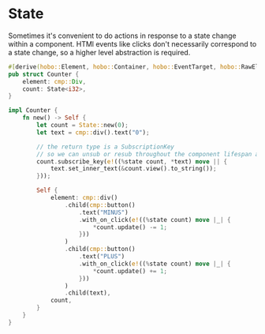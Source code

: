 # State

Sometimes it's convenient to do actions in response to a state change within a component. HTMl events like clicks don't necessarily correspond to a state change, so a higher level abstraction is required.

```rust
#[derive(hobo::Element, hobo::Container, hobo::EventTarget, hobo::RawElement)]
pub struct Counter {
	element: cmp::Div,
	count: State<i32>,
}

impl Counter {
	fn new() -> Self {
		let count = State::new(0);
		let text = cmp::div().text("0");

		// the return type is a SubscriptionKey
		// so we can unsub or resub throughout the component lifespan as we need
		count.subscribe_key(e!((%state count, *text) move || {
			text.set_inner_text(&count.view().to_string());
		}));

		Self {
			element: cmp::div()
				.child(cmp::button()
					.text("MINUS")
					.with_on_click(e!((%state count) move |_| {
						*count.update() -= 1;
					}))
				)
				.child(cmp::button()
					.text("PLUS")
					.with_on_click(e!((%state count) move |_| {
						*count.update() += 1;
					}))
				)
				.child(text),
			count,
		}
	}
}
```
